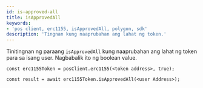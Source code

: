 ```yaml
---
id: is-approved-all
title: isApprovedAll
keywords:
- 'pos client, erc1155, isApprovedAll, polygon, sdk'
description: 'Tingnan kung naaprubahan ang lahat ng token.'
---
```


Tinitingnan ng paraang `isApprovedAll` kung naaprubahan ang lahat ng token para sa isang user. Nagbabalik ito ng boolean value.

```
const erc1155Token = posClient.erc1155(<token address>, true);

const result = await erc1155Token.isApprovedAll(<user Address>);

```
